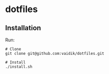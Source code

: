 # dotfiles

## Installation

Run:

```
# Clone
git clone git@github.com:vaidik/dotfiles.git

# Install
./install.sh
```
